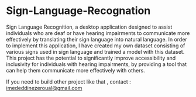 # Sign-Language-Recognation
Sign Language Recognition, a desktop application designed to assist individuals who are deaf or have hearing impairments to communicate more effectively by translating their sign language into natural language. In order to implement this application, I have created my own dataset consisting of various signs used in sign language and trained a model with this dataset. This project has the potential to significantly improve accessibility and inclusivity for individuals with hearing impairments, by providing a tool that can help them communicate more effectively with others.

If you need to build other project like that , contact : imededdinezeroual@gmail.com
